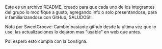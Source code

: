 Este es un archivo README, creado para que cada uno de los integrantes del grupo lo modifique a gusto, 
agregando info o solo presentandose, para ir familiarizandose con GitHub, 
SALUDOS!!


Nota por SweetGroove: Cambio bastante github desde la ultima vez que lo use, las actualizaciones lo dejaron mas "usable" en web que antes. 

Pd: espero esto cumpla con la consigna. 
